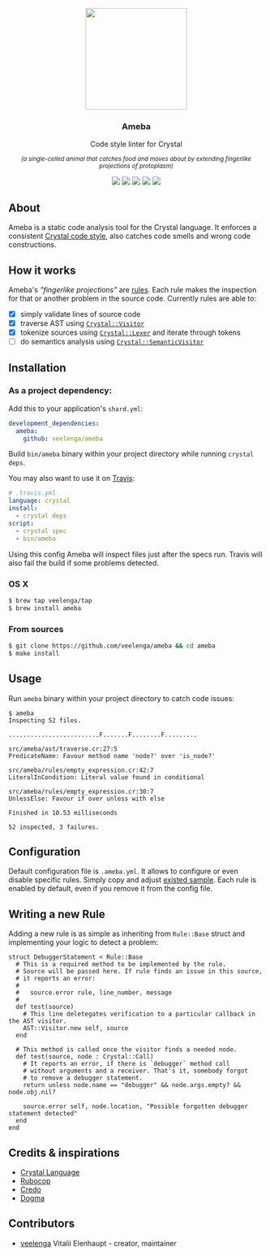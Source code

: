 <p align="center">
  <img src="https://media.githubusercontent.com/media/veelenga/bin/master/ameba/logo.png" width="200">
  <h3 align="center">Ameba</h3>
  <p align="center">Code style linter for Crystal<p>
  <p align="center">
    <sup>
      <i> (a single-celled animal that catches food and moves about by extending fingerlike projections of protoplasm) </i>
    </sup>
  </p>
  <p align="center">
    <a href="https://travis-ci.org/veelenga/ameba"><img src="https://travis-ci.org/veelenga/ameba.svg?branch=master"></a>
    <a href="https://github.com/veelenga/ameba/releases"><img src="https://img.shields.io/github/release/veelenga/ameba.svg?maxAge=360"></a>
    <a href="https://shards.rocks/badge/github/veelenga/ameba"><img src="https://shards.rocks/badge/github/veelenga/ameba/status.svg"></a>
    <a href="https://github.com/veelenga/ameba/blob/master/LICENSE"><img src="https://img.shields.io/github/license/veelenga/ameba.svg"></a>
  <a href="https://gitter.im/veelenga/ameba?utm_source=badge&utm_medium=badge&utm_campaign=pr-badge"><img src="https://badges.gitter.im/veelenga/ameba.svg"></a>
  </p>
</p>

## About

Ameba is a static code analysis tool for the Crystal language.
It enforces a consistent [Crystal code style](https://crystal-lang.org/docs/conventions/coding_style.html),
also catches code smells and wrong code constructions.

## How it works

Ameba's *"fingerlike projections"* are [rules](src/ameba/rule/). Each rule makes the inspection for that or
another problem in the source code. Currently rules are able to:

- [x] simply validate lines of source code
- [x] traverse AST using [`Crystal::Visitor`](https://github.com/crystal-lang/crystal/blob/1f3e8b0e742b55c1feb5584dc932e87034365f48/src/compiler/crystal/syntax/visitor.cr)
- [x] tokenize sources using [`Crystal::Lexer`](https://github.com/crystal-lang/crystal/blob/1f3e8b0e742b55c1feb5584dc932e87034365f48/src/compiler/crystal/syntax/lexer.cr) and iterate through tokens
- [ ] do semantics analysis using [`Crystal::SemanticVisitor`](https://github.com/crystal-lang/crystal/blob/master/src/compiler/crystal/semantic/semantic_visitor.cr)

## Installation

### As a project dependency:

Add this to your application's `shard.yml`:

```yaml
development_dependencies:
  ameba:
    github: veelenga/ameba
```

Build `bin/ameba` binary within your project directory while running `crystal deps`.

You may also want to use it on [Travis](travis-ci.org):

```yaml
# .travis.yml
language: crystal
install:
  - crystal deps
script:
  - crystal spec
  - bin/ameba
```

Using this config Ameba will inspect files just after the specs run. Travis will also fail
the build if some problems detected.

### OS X

```sh
$ brew tap veelenga/tap
$ brew install ameba
```

### From sources

```sh
$ git clone https://github.com/veelenga/ameba && cd ameba
$ make install
```

## Usage

Run `ameba` binary within your project directory to catch code issues:

```
$ ameba
Inspecting 52 files.

.........................F.......F........F.........

src/ameba/ast/traverse.cr:27:5
PredicateName: Favour method name 'node?' over 'is_node?'

src/ameba/rules/empty_expression.cr:42:7
LiteralInCondition: Literal value found in conditional

src/ameba/rules/empty_expression.cr:30:7
UnlessElse: Favour if over unless with else

Finished in 10.53 milliseconds

52 inspected, 3 failures.
```

## Configuration

Default configuration file is `.ameba.yml`.
It allows to configure or even disable specific rules.
Simply copy and adjust [existed sample](config/ameba.yml).
Each rule is enabled by default, even if you remove it from the config file.

## Writing a new Rule

Adding a new rule is as simple as inheriting from `Rule::Base` struct and implementing
your logic to detect a problem:

```crystal
struct DebuggerStatement < Rule::Base
  # This is a required method to be implemented by the rule.
  # Source will be passed here. If rule finds an issue in this source,
  # it reports an error: 
  # 
  #   source.error rule, line_number, message
  #
  def test(source)
    # This line deletegates verification to a particular callback in the AST visitor.
    AST::Visitor.new self, source
  end

  # This method is called once the visitor finds a needed node.
  def test(source, node : Crystal::Call)
    # It reports an error, if there is `debugger` method call
    # without arguments and a receiver. That's it, somebody forgot
    # to remove a debugger statement.
    return unless node.name == "debugger" && node.args.empty? && node.obj.nil?

    source.error self, node.location, "Possible forgotten debugger statement detected"
  end
end

```

## Credits & inspirations

- [Crystal Language](crystal-lang.org)
- [Rubocop](http://rubocop.readthedocs.io/en/latest/)
- [Credo](http://credo-ci.org/)
- [Dogma](https://github.com/lpil/dogma)

## Contributors

- [veelenga](https://github.com/veelenga) Vitalii Elenhaupt - creator, maintainer
